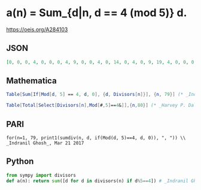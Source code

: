 # a\(n\) \= Sum\_\{d\|n, d \=\= 4 \(mod 5\)\} d\.
https://oeis.org/A284103
## JSON
```JSON
[0, 0, 0, 4, 0, 0, 0, 4, 9, 0, 0, 4, 0, 14, 0, 4, 0, 9, 19, 4, 0, 0, 0, 28, 0, 0, 9, 18, 29, 0, 0, 4, 0, 34, 0, 13, 0, 19, 39, 4, 0, 14, 0, 48, 9, 0, 0, 28, 49, 0, 0, 4, 0, 63, 0, 18, 19, 29, 59, 4, 0, 0, 9, 68, 0, 0, 0, 38, 69, 14, 0, 37, 0, 74, 0, 23, 0, 39, 79]
```
## Mathematica
```Mathematica
Table[Sum[If[Mod[d, 5] == 4, d, 0], {d, Divisors[n]}], {n, 79}] (* _Indranil Ghosh_, Mar 21 2017 *)
```
```Mathematica
Table[Total[Select[Divisors[n],Mod[#,5]==4&]],{n,80}] (* _Harvey P. Dale_, Sep 24 2024 *)
```
## PARI
```PARI
for(n=1, 79, print1(sumdiv(n, d, if(Mod(d, 5)==4, d, 0)), ", ")) \\ _Indranil Ghosh_, Mar 21 2017
```
## Python
```Python
from sympy import divisors
def a(n): return sum([d for d in divisors(n) if d%5==4]) # _Indranil Ghosh_, Mar 21 2017
```

